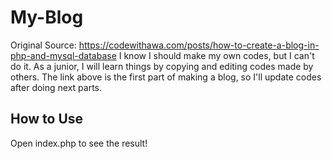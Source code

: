 # My-Blog
Original Source: https://codewithawa.com/posts/how-to-create-a-blog-in-php-and-mysql-database
I know I should make my own codes, but I can't do it. As a junior, I will learn things by copying and editing codes made by others. The link above is the first part of making a blog, so I'll update codes after doing next parts.

## How to Use
Open index.php to see the result!
